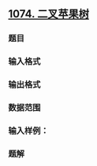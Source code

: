 ## [1074. 二叉苹果树](https://www.acwing.com/problem/content/1076/)

### 题目

### 输入格式

### 输出格式

### 数据范围

### 输入样例：



### 题解
